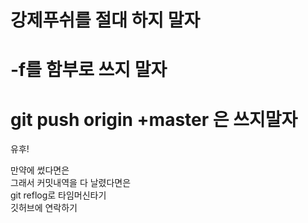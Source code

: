 # 강제푸쉬를 절대 하지 말자
# -f를 함부로 쓰지 말자
# git push origin +master 은 쓰지말자
유후!

만약에 썼다면은   
그래서 커밋내역을 다 날렸다면은   
git reflog로 타임머신타기   
깃허브에 연락하기
